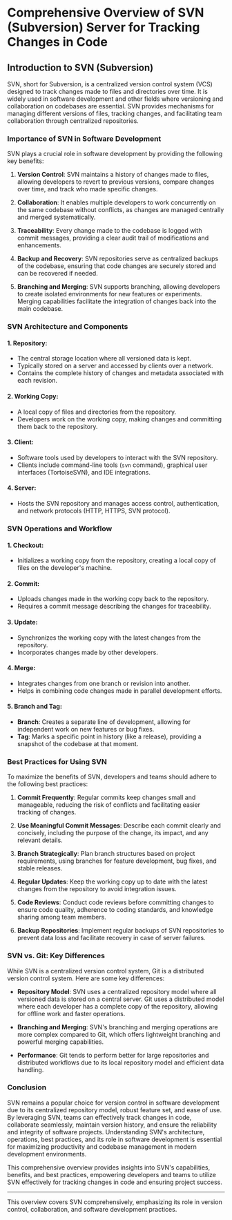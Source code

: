 # Comprehensive Overview of SVN (Subversion) Server for Tracking Changes in Code

## Introduction to SVN (Subversion)

SVN, short for Subversion, is a centralized version control system (VCS) designed to track changes made to files and directories over time. 
It is widely used in software development and other fields where versioning and collaboration on codebases are essential. 
SVN provides mechanisms for managing different versions of files, tracking changes, and facilitating team collaboration through centralized repositories.

### Importance of SVN in Software Development

SVN plays a crucial role in software development by providing the following key benefits:

1. **Version Control**: SVN maintains a history of changes made to files, allowing developers to revert to previous versions, compare changes over time, and track who made specific changes.

2. **Collaboration**: It enables multiple developers to work concurrently on the same codebase without conflicts, as changes are managed centrally and merged systematically.

3. **Traceability**: Every change made to the codebase is logged with commit messages, providing a clear audit trail of modifications and enhancements.

4. **Backup and Recovery**: SVN repositories serve as centralized backups of the codebase, ensuring that code changes are securely stored and can be recovered if needed.

5. **Branching and Merging**: SVN supports branching, allowing developers to create isolated environments for new features or experiments. Merging capabilities facilitate the integration of changes back into the main codebase.

### SVN Architecture and Components

#### 1. **Repository**: 
   - The central storage location where all versioned data is kept.
   - Typically stored on a server and accessed by clients over a network.
   - Contains the complete history of changes and metadata associated with each revision.

#### 2. **Working Copy**: 
   - A local copy of files and directories from the repository.
   - Developers work on the working copy, making changes and committing them back to the repository.

#### 3. **Client**: 
   - Software tools used by developers to interact with the SVN repository.
   - Clients include command-line tools (`svn` command), graphical user interfaces (TortoiseSVN), and IDE integrations.

#### 4. **Server**: 
   - Hosts the SVN repository and manages access control, authentication, and network protocols (HTTP, HTTPS, SVN protocol).

### SVN Operations and Workflow

#### 1. **Checkout**: 
   - Initializes a working copy from the repository, creating a local copy of files on the developer's machine.

#### 2. **Commit**: 
   - Uploads changes made in the working copy back to the repository.
   - Requires a commit message describing the changes for traceability.

#### 3. **Update**: 
   - Synchronizes the working copy with the latest changes from the repository.
   - Incorporates changes made by other developers.

#### 4. **Merge**: 
   - Integrates changes from one branch or revision into another.
   - Helps in combining code changes made in parallel development efforts.

#### 5. **Branch and Tag**: 
   - **Branch**: Creates a separate line of development, allowing for independent work on new features or bug fixes.
   - **Tag**: Marks a specific point in history (like a release), providing a snapshot of the codebase at that moment.

### Best Practices for Using SVN

To maximize the benefits of SVN, developers and teams should adhere to the following best practices:

1. **Commit Frequently**: Regular commits keep changes small and manageable, reducing the risk of conflicts and facilitating easier tracking of changes.

2. **Use Meaningful Commit Messages**: Describe each commit clearly and concisely, including the purpose of the change, its impact, and any relevant details.

3. **Branch Strategically**: Plan branch structures based on project requirements, using branches for feature development, bug fixes, and stable releases.

4. **Regular Updates**: Keep the working copy up to date with the latest changes from the repository to avoid integration issues.

5. **Code Reviews**: Conduct code reviews before committing changes to ensure code quality, adherence to coding standards, and knowledge sharing among team members.

6. **Backup Repositories**: Implement regular backups of SVN repositories to prevent data loss and facilitate recovery in case of server failures.

### SVN vs. Git: Key Differences

While SVN is a centralized version control system, Git is a distributed version control system. Here are some key differences:

- **Repository Model**: SVN uses a centralized repository model where all versioned data is stored on a central server. Git uses a distributed model where each developer has a complete copy of the repository,
  allowing for offline work and faster operations.
  
- **Branching and Merging**: SVN's branching and merging operations are more complex compared to Git, which offers lightweight branching and powerful merging capabilities.
  
- **Performance**: Git tends to perform better for large repositories and distributed workflows due to its local repository model and efficient data handling.

### Conclusion

SVN remains a popular choice for version control in software development due to its centralized repository model, robust feature set, and ease of use. By leveraging SVN, teams can effectively track changes in code, 
collaborate seamlessly, maintain version history, and ensure the reliability and integrity of software projects. 
Understanding SVN's architecture, operations, best practices, and its role in software development is essential for maximizing productivity and codebase management in modern development environments.

This comprehensive overview provides insights into SVN's capabilities, benefits, and best practices, empowering developers and teams to utilize SVN effectively for tracking changes in code and ensuring project success.

---

This overview covers SVN comprehensively, emphasizing its role in version control, collaboration, and software development practices.
